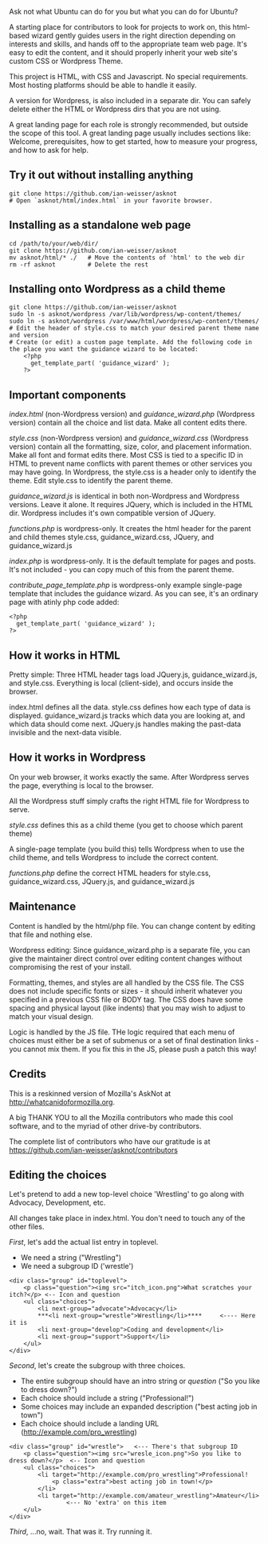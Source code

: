 Ask not what Ubuntu can do for you but what you can do for Ubuntu? 

A starting place for contributors to look for projects to work on, this html-based wizard gently guides users in the right direction depending on interests and skills, and hands off to the appropriate team web page. It's easy to edit the content, and it should properly inherit your web site's custom CSS or Wordpress Theme.

This project is HTML, with CSS and Javascript. No special requirements. Most hosting platforms should be able to handle it easily.

A version for Wordpress, is also included in a separate dir. You can safely delete either the HTML or Wordpress dirs that you are not using.

A great landing page for each role is strongly recommended, but outside the scope of this tool. A great landing page usually includes sections like: Welcome, prerequisites, how to get started, how to measure your progress, and how to ask for help.

## Try it out without installing anything

    git clone https://github.com/ian-weisser/asknot
    # Open `asknot/html/index.html` in your favorite browser.


## Installing as a standalone web page

    cd /path/to/your/web/dir/
    git clone https://github.com/ian-weisser/asknot
    mv asknot/html/* ./   # Move the contents of 'html' to the web dir
    rm -rf asknot         # Delete the rest


## Installing onto Wordpress as a child theme

    git clone https://github.com/ian-weisser/asknot
    sudo ln -s asknot/wordpress /var/lib/wordpress/wp-content/themes/
    sudo ln -s asknot/wordpress /var/www/html/wordpress/wp-content/themes/
    # Edit the header of style.css to match your desired parent theme name and version
    # Create (or edit) a custom page template. Add the following code in the place you want the guidance wizard to be located:
        <?php
          get_template_part( 'guidance_wizard' );
        ?> 


## Important components

*index.html* (non-Wordpress version) and *guidance_wizard.php* (Wordpress version) contain all the choice and list data. Make all content edits there.

*style.css* (non-Wordpress version) and *guidance_wizard.css* (Wordpress version) contain all the formatting, size, color, and placement information. Make all font and format edits there. Most CSS is tied to a specific ID in HTML to prevent name conflicts with parent themes or other services you may have going. In Wordpress, the style.css is a header only to identify the theme. Edit style.css to identify the parent theme.

*guidance_wizard.js* is identical in both non-Wordpress and Wordpress versions. Leave it alone. It requires JQuery, which is included in the HTML dir. Wordpress includes it's own compatible version of JQuery.

*functions.php* is wordpress-only. It creates the html header for the parent and child themes style.css, guidance_wizard.css, JQuery, and guidance_wizard.js

*index.php* is wordpress-only. It is the default template for pages and posts. It's not included - you can copy much of this from the parent theme.

*contribute_page_template.php* is wordpress-only example single-page template that includes the guidance wizard. As you can see, it's an ordinary page with atinly php code added:

```
<?php
  get_template_part( 'guidance_wizard' );
?>
```

## How it works in HTML

Pretty simple: Three HTML header tags load JQuery.js, guidance_wizard.js, and style.css. Everything is local (client-side), and occurs inside the browser.

index.html defines all the data.
style.css defines how each type of data is displayed.
guidance_wizard.js tracks which data you are looking at, and which data should come next.
JQuery.js handles making the past-data invisible and the next-data visible.


## How it works in Wordpress

On your web browser, it works exactly the same. After Wordpress serves the page, everything is local to the browser.

All the Wordpress stuff simply crafts the right HTML file for Wordpress to serve.

*style.css* defines this as a child theme (you get to choose which parent theme)

A single-page template (you build this) tells Wordpress when to use the child theme, and tells Wordpress to include the correct content. 

*functions.php* define the correct HTML headers for style.css, guidance_wizard.css, JQuery.js, and guidance_wizard.js


## Maintenance

Content is handled by the html/php file. You can change content by editing that file and nothing else.

Wordpress editing: Since guidance_wizard.php is a separate file, you can give the maintainer direct control over editing content changes without compromising the rest of your install.

Formatting, themes, and styles are all handled by the CSS file. The CSS does not include specific fonts or sizes - it should inherit whatever you specified in a previous CSS file or BODY tag. The CSS does have some spacing and physical layout (like indents) that you may wish to adjust to match your visual design.

Logic is handled by the JS file. THe logic required that each menu of choices must either be a set of submenus or a set of final destination links - you cannot mix them. If you fix this in the JS, please push a patch this way!


## Credits

This is a reskinned version of Mozilla's AskNot at http://whatcanidoformozilla.org.

A big THANK YOU to all the Mozilla contributors who made this cool software, and to the myriad of other drive-by contributors.

The complete list of contributors who have our gratitude is at https://github.com/ian-weisser/asknot/contributors


## Editing the choices

Let's pretend to add a new top-level choice 'Wrestling' to go along with Advocacy, Development, etc.

All changes take place in index.html. You don't need to touch any of the other files.

*First*, let's add the actual list entry in toplevel. 
- We need a string ("Wrestling")
- We need a subgroup ID ('wrestle')

```
<div class="group" id="toplevel">
    <p class="question"><img src="itch_icon.png">What scratches your itch?</p> <-- Icon and question
    <ul class="choices">
        <li next-group="advocate">Advocacy</li>
        ***<li next-group="wrestle">Wrestling</li>****     <---- Here it is
        <li next-group="develop">Coding and development</li>
        <li next-group="support">Support</li>
    </ul>
</div>
```

*Second*, let's create the subgroup with three choices.
- The entire subgroup should have an intro string or *question* ("So you like to dress down?")
- Each choice should include a string ("Professional!")
- Some choices may include an expanded description ("best acting job in town")
- Each choice should include a landing URL (http://example.com/pro_wrestling)

```
<div class="group" id="wrestle">   <--- There's that subgroup ID
    <p class="question"><img src="wresle_icon.png">So you like to dress down?</p>  <-- Icon and question
    <ul class="choices">
        <li target="http://example.com/pro_wrestling">Professional!
            <p class="extra">best acting job in town!</p>
        </li>
        <li target="http://example.com/amateur_wrestling">Amateur</li>
                <--- No 'extra' on this item
    </ul>
</div>
```
*Third*, ...no, wait. That was it. Try running it.
